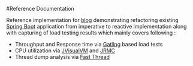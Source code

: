 #Reference Documentation

Reference implementation for [blog](http://dhaval-shah.com/refactoring-from-imperative-to-reactive-implementation) demonstrating refactoring existing [Spring Boot]() application
from imperative to reactive implementation along with capturing of load testing results
which mainly covers following :
* Throughput and Response time via [Gatling](https://gatling.io/) based load tests
* CPU utilization via [JVisualVM](https://docs.oracle.com/javase/8/docs/technotes/tools/unix/jvisualvm.html) and [JRMC](https://www.oracle.com/middleware/technologies/jrockit.html)
* Thread dump analysis via [Fast Thread](https://fastthread.io/)
